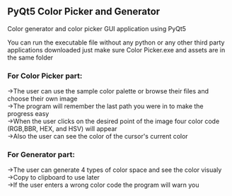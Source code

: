 ## PyQt5 Color Picker and Generator
 Color generator and color picker GUI application using PyQt5

You can run the executable file without any python or any other third party applications downloaded just make sure Color Picker.exe and assets are in the same folder  

### For Color Picker part:

->The user can use the sample color palette or browse their files and choose their own image <br/>
->The program will remember the last path you were in to make the progress easy <br/>
->When the user clicks on the desired point of the image four color code (RGB,BBR, HEX, and HSV) will appear <br/>
->Also the user can see the color of the cursor's current color <br/>

### For Generator part:

->The user can generate 4 types of color space and see the color visualy <br/>
->Copy to clipboard to use later <br/>
->If the user enters a wrong color code the program will warn you <br/>



